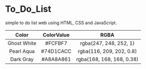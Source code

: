 # To_Do_List

simple to do list web using HTML, CSS and JavaScript.





| Color  | ColorValue  | RGBA    |
| :---:   | :---: | :---: |
| Ghost White |   #FCFBF7 |  rgba(247, 248, 252, 1)  |
| Pearl Aqua |   #74D1CACC |  rgba(116, 209, 202, 0.8)  |
| Dark Gray |   #A8A8A861 |  rgba(168, 168, 168, 0.38) |



